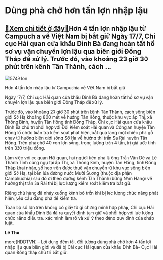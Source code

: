 Dùng phà chở hơn tấn lợn nhập lậu
=================================

[:gift:Xem chi tiết ở đây:gift:](https://hddtvn.com/dung-pha-cho-hon-tan-lon-nhap-lau/)Hơn 4 tấn lợn nhập lậu từ Campuchia về Việt Nam bị bắt giữ Ngày 17/7, Chi cục Hải quan cửa khẩu Dinh Bà đang hoàn tất hồ sơ vụ vận chuyển lợn lậu qua biên giới Đồng Tháp để xử lý. Trước đó, vào khoảng 23 giờ 30 phút trên kênh Tân Thành, cách …
---------------------------------------------------------------------------------------------------------------------------------------------------------------------------------------------------------------------------------------------------





![5749 lon](https://haiquanonline.com.vn/stores/news_dataimages/hoalt/072020/17/10/in_article/5749_lon.jpg?rt=20200717115115 "undefined")


Hơn 4 tấn lợn nhập lậu từ Campuchia về Việt Nam bị bắt giữ



Ngày 17/7, Chi cục Hải quan cửa khẩu Dinh Bà đang hoàn tất hồ sơ vụ vận chuyển lợn lậu qua biên giới Đồng Tháp để xử lý.


Trước đó, vào khoảng 23 giờ 30 phút trên kênh Tân Thành, cách sông biên giới Sở Hạ khoảng 800 mét về hướng Tân Hồng, thuộc khu vực ấp Thị, xã Thông Bình, huyện Tân Hồng tỉnh Đồng Tháp, Chi cục Hải quan cửa khẩu Dinh Bà chủ trì phối hợp với Đội Kiểm soát Hải quan và Công an huyện Tân Hồng tổ chức tuần tra kiểm soát phát hiện, bắt quả tang một chiếc phà gỗ chạy từ hướng biên giới sông Sở Hạ về hướng thị trấn Sa Rài huyện Tân Hồng. Trên phà chở 40 con lợn sống, trọng lượng trên 4 tấn, trị giá ước tính trên 320 triệu đồng.


Làm việc với cơ quan Hải quan, hai người trên phà là ông Trần Văn Dẽ và Lê Thành Tính cùng ngụ tại ấp Thị, xã Thông Bình, huyện Tân Hồng, tỉnh Đồng Tháp khai nhận, số heo trên được thuê vận chuyển từ khu vực sông biên giới Sở Hạ, tại bến lúa đường nước Mười Sương (thuộc địa phận Camphuchia) sau đó đi theo đường kênh Tân Thành (bửng Năm Hăng) về hướng thị trấn Sa Rài thì bị lực lượng kiểm soát kiểm tra bắt giữ.


Riêng chủ hàng đã nhảy xuống kênh bỏ trốn khi bị lực lượng chức năng phát hiện, yêu cầu dừng phà để kiểm tra.


Toàn bộ số lợn trên không có giấy tờ gì chứng minh hợp pháp, Chi cục Hải quan cửa khẩu Dinh Bà đã ra quyết định tạm giữ và phối hợp với lực lượng chức năng điều tra, xác minh làm rõ và xử lý theo đúng quy định của pháp luật.







**Lê Thu**



more(HDDTVN) – Lợi dụng đêm tối, đối tượng dùng phà chở hơn 4 tấn lợi nhập lậu qua biên giới và đã bị Chi cục Hải quan cửa khẩu Dinh Bà- Cục Hải quan Đồng tháp chủ trì bắt giữ.

